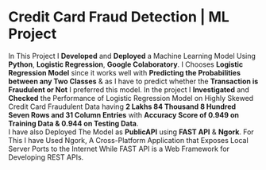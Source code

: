 # Credit Card Fraud Detection | ML Project 

In This Project I **Developed** and **Deployed** a Machine Learning Model Using **Python**, **Logistic Regression**, **Google Colaboratory**.
I Chooses **Logistic Regression Model** since it works well with **Predicting the Probabilities between any Two Classes** & as I have
to predict whether the **Transaction is Fraudulent or Not** I preferred this model. In the project I **Investigated** and **Checked** the Performance of Logistic Regression Model on Highly Skewed Credit Card Fraudulent Data having **2 Lakhs 84 Thousand 8 Hundred Seven Rows and 31 Column Entries** with **Accuracy Score of 0.949 on 
Training Data & 0.944 on Testing Data**.
<br>
I have also Deployed The Model as **PublicAPI** using **FAST API** & **Ngork**. For This I have Used Ngork, A Cross-Platform Application that Exposes Local Server Ports to the Internet While FAST API is a Web Framework for Developing REST APIs.


